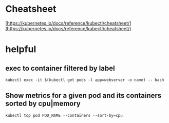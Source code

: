 # Cheatsheet

[https://kubernetes.io/docs/reference/kubectl/cheatsheet/](https://kubernetes.io/docs/reference/kubectl/cheatsheet/)

# helpful

## exec to container filtered by label

`
kubectl exec -it $(kubectl get pods -l app=webserver -o name) -- bash
`

## Show metrics for a given pod and its containers sorted by cpu|memory
`
kubectl top pod POD_NAME --containers --sort-by=cpu
`

